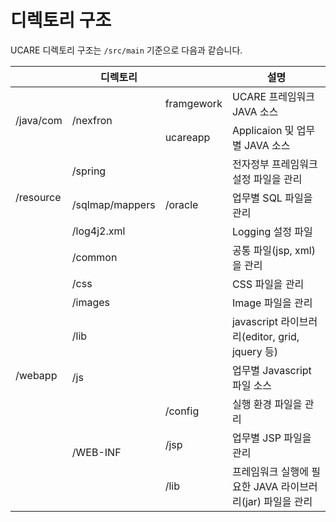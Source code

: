 # 디렉토리 구조

UCARE 디렉토리 구조는 `/src/main` 기준으로 다음과 같습니다.

<table>
    <colgroup>
        <col style="width: 15%;"/>
        <col style="width: 20%;"/>
        <col style="width: 15%;"/>
        <col style="width: 50%;"/>
    </colgroup>
    <thead>
        <tr>
            <th colspan="3">디렉토리</th>
            <th>설명</th>
        </tr>
    </thead>
    <tbody>
        <tr>
            <td rowspan=2>/java/com</td>
            <td rowspan=2>/nexfron</td>
            <td>framgework</td>
            <td>UCARE 프레임워크 JAVA 소스</td>
        </tr>
        <tr>
            <td>ucareapp</td>
            <td>Applicaion 및 업무별 JAVA 소스</td>
        </tr>        
        <tr>
            <td rowspan=3>/resource</td>
            <td colspan=2>/spring</td>
            <td>전자정부 프레임워크 설정 파일을 관리</td>
        </tr>
        <tr>
            <td>/sqlmap/mappers</td>
            <td>/oracle</td>
            <td>업무별 SQL 파일을 관리</td>
        </tr>
        <tr>
            <td colspan=2>/log4j2.xml</td>
            <td>Logging 설정 파일</td>
        </tr>
        <tr>
            <td rowspan=9>/webapp</td>
            <td colspan=2>/common</td>
            <td>공통 파일(jsp, xml) 을 관리</td>
        </tr>
        <tr>
            <td colspan=2>/css</td>
            <td>CSS 파일을 관리</td>
        </tr>
        <tr>
            <td colspan=2>/images</td>
            <td>Image 파일을 관리</td>
        </tr>
        <tr>
            <td colspan=2>/lib</td>
            <td>javascript 라이브러리(editor, grid, jquery 등)</td>
        </tr>        
        <tr>
            <td colspan=2>/js</td>
            <td>업무별 Javascript 파일 소스</td>
        </tr>
        <tr>
            <td rowspan=3>/WEB-INF</td>
            <td>/config</td>
            <td>실행 환경 파일을 관리</td>
        </tr>
        <tr>
            <td>/jsp</td>
            <td>업무별 JSP 파일을 관리</td>
        </tr>
        <tr>
            <td>/lib</td>
            <td>프레임워크 실행에 필요한 JAVA 라이브러리(jar) 파일을 관리</td>
        </tr>
    </tbody>
</table>